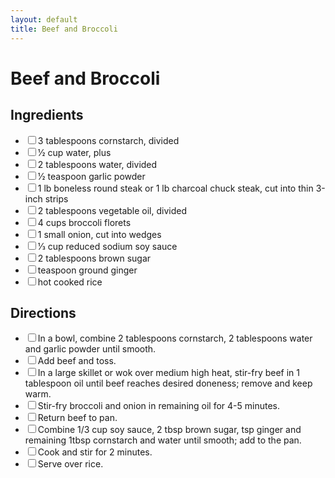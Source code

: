 ```yaml
---
layout: default
title: Beef and Broccoli
---
```


# Beef and Broccoli

<div class="ingredients">
<h2>Ingredients</h2>
<ul class="ingredient-list">
<li><label><input type="checkbox">3 tablespoons cornstarch, divided</label></li>
<li><label><input type="checkbox">1⁄2 cup water, plus</label></li>
<li><label><input type="checkbox">2 tablespoons water, divided</label></li>
<li><label><input type="checkbox">1⁄2 teaspoon garlic powder</label></li>
<li><label><input type="checkbox">1 lb boneless round steak or 1 lb charcoal chuck steak, cut into thin 3-inch strips</label></li>
<li><label><input type="checkbox">2 tablespoons vegetable oil, divided</label></li>
<li><label><input type="checkbox">4 cups broccoli florets</label></li>
<li><label><input type="checkbox">1 small onion, cut into wedges</label></li>
<li><label><input type="checkbox">1⁄3 cup reduced sodium soy sauce</label></li>
<li><label><input type="checkbox">2 tablespoons brown sugar</label></li>
<li><label><input type="checkbox">teaspoon ground ginger</label></li>
<li><label><input type="checkbox">hot cooked rice</label></li>
</ul>
</div>

<div class="directions">
<h2>Directions</h2>
<ul class="direction-list">
<li><label><input type="checkbox">In a bowl, combine 2 tablespoons cornstarch, 2 tablespoons water and garlic powder until smooth.</label></li>
<li><label><input type="checkbox">Add beef and toss.</label></li>
<li><label><input type="checkbox">In a large skillet or wok over medium high heat, stir-fry beef in 1 tablespoon oil until beef reaches desired doneness; remove and keep warm.</label></li>
<li><label><input type="checkbox">Stir-fry broccoli and onion in remaining oil for 4-5 minutes.</label></li>
<li><label><input type="checkbox">Return beef to pan.</label></li>
<li><label><input type="checkbox">Combine 1/3 cup soy sauce, 2 tbsp brown sugar, tsp ginger and remaining 1tbsp cornstarch and water until smooth; add to the pan.</label></li>
<li><label><input type="checkbox">Cook and stir for 2 minutes.</label></li>
<li><label><input type="checkbox">Serve over rice.</label></li>
</ul>
</div>
